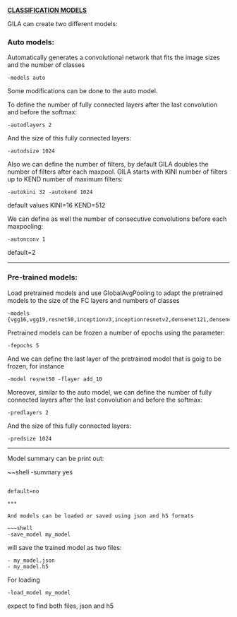 <span style="text-decoration:underline;">**CLASSIFICATION MODELS**<span>

GILA can create two different models:

### Auto models:

Automatically generates a convolutional network that fits the image sizes and the number of classes

~~~shell
-models auto
~~~

Some modifications can be done to the auto model.

To define the number of fully connected layers after the last convolution and before the softmax:

~~~shell
-autodlayers 2
~~~

And the size of this fully connected layers:

~~~shell
-autodsize 1024
~~~

Also we can define the number of filters, by default GILA doubles the number of filters after each maxpool. GILA starts with KINI number of filters up to KEND number of maximum filters:

~~~shell
-autokini 32 -autokend 1024
~~~

default values KINI=16 KEND=512

We can define as well the number of consecutive convolutions before each maxpooling:

~~~shell
-autonconv 1
~~~

default=2

***

### Pre-trained models:

Load pretrained models and use GlobalAvgPooling to adapt the pretrained models to the size of the FC layers and numbers of classes

~~~shell
-models {vgg16,vgg19,resnet50,inceptionv3,inceptionresnetv2,densenet121,densenet169,densenet201,mobilenet,mobilenetv2}
~~~

Pretrained models can be frozen a number of epochs using the parameter:

~~~shell
-fepochs 5
~~~~

And we can define the last layer of the pretrained model that is goig to be frozen, for instance

~~~shell
-model resnet50 -flayer add_10
~~~

Moreover, similar to the auto model, we can define the number of fully connected layers after the last convolution and before the softmax:

~~~shell
-predlayers 2
~~~

And the size of this fully connected layers:

~~~shell
-predsize 1024
~~~

***

Model summary can be print out:

~~shell
-summary yes
~~~

default=no

***

And models can be loaded or saved using json and h5 formats

~~~shell
-save_model my_model
~~~

will save the trained model as two files:
~~~shell
- my_model.json
- my_model.h5
~~~

For loading
~~~shell
-load_model my_model
~~~

expect to find both files, json and h5
